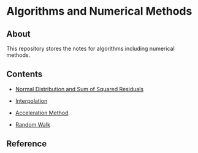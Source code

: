 # Algorithms and Numerical Methods

## About

This repository stores the notes for algorithms including numerical methods.

## Contents

* [Normal Distribution and Sum of Squared Residuals](Normal%20Distribution%20and%20Sum%20of%20Squared%20Residuals.ipynb)

* [Interpolation](Interpolation.ipynb)

* [Acceleration Method](Acceleration%20Method.ipynb)

* [Random Walk](Random%20Walk.ipynb)

## Reference
